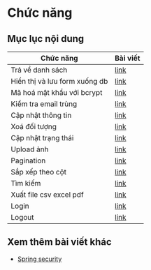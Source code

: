 # Chức năng

## Mục lục nội dung

| Chức năng                     | Bài viết          |
| ----------------------------- | ----------------- |
| Trả về danh sách              | [link](Day012.md) |
| Hiển thị và lưu form xuống db | [link](Day013.md) |
| Mã hoá mật khẩu với bcrypt    | [link](Day014.md) |
| Kiểm tra email trùng          | [link](Day015.md) |
| Cập nhật thông tin            | [link](Day016.md) |
| Xoá đối tượng                 | [link](Day017.md) |
| Cập nhật trạng thái           | [link](Day018.md) |
| Upload ảnh                    | [link](Day019.md) |
| Pagination                    | [link](Day020.md) |
| Sắp xếp theo cột              | [link](Day021.md) |
| Tìm kiếm                      | [link](Day022.md) |
| Xuất file csv excel pdf       | [link](Day023.md) |
| Login                         | [link](Day024.md) |
| Logout                        | [link](Day025.md) |

## Xem thêm bài viết khác

- [Spring security](Day010.md)
